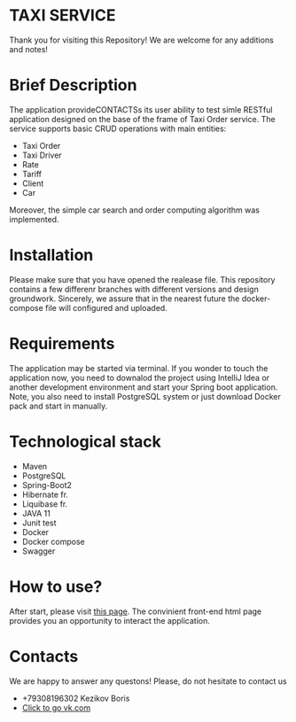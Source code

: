 # TAXI SERVICE

Thank you for visiting this Repository!  We are welcome for any additions and notes!
# Brief Description
The application provideCONTACTSs its user ability to test simle RESTful application designed on the base of the frame of Taxi Order service.
The service supports basic CRUD operations with main entities: 
  * Taxi Order
  * Taxi Driver
  * Rate 
  * Tariff
  * Client
  * Car

Moreover, the simple car search and order computing algorithm was implemented.
# Installation 
Please make sure that you have opened the realease file. This repository contains a few differenr branches with different versions and design groundwork.
Sincerely, we assure that in the nearest future the docker-compose file will configured and uploaded. 

# Requirements 
The application may be started via terminal. If you wonder to touch the application now, you need to downalod the project using IntelliJ Idea or another development environment and start your Spring boot application. Note, you also need to install PostgreSQL system or just download Docker pack and start in manually.

# Technological stack 

* Maven
* PostgreSQL
* Spring-Boot2
* Hibernate fr.
* Liquibase fr.
* JAVA 11 
* Junit test
* Docker 
* Docker compose
* Swagger 

# How to use? 
After start, please visit [this page](http://localhost:8080/swagger-ui.html). The convinient front-end html page provides you an opportunity to interact the application. 
# Contacts
We are happy to answer any questons!
Please, do not hesitate to contact us
* +79308196302 Kezikov Boris
* [Click to go vk.com](https://vk.com/boriskezikov)
